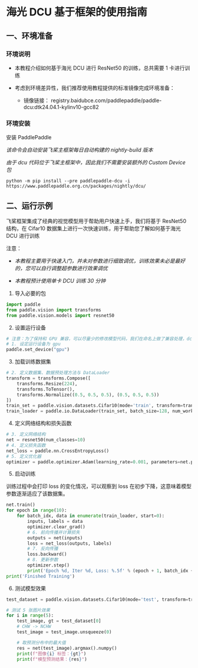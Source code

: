 # 海光 DCU 基于框架的使用指南

## 一、环境准备

### 环境说明

* 本教程介绍如何基于海光 DCU 进行 ResNet50 的训练，总共需要 1 卡进行训练

* 考虑到环境差异性，我们推荐使用教程提供的标准镜像完成环境准备：

  * 镜像链接： registry.baidubce.com/paddlepaddle/paddle-dcu:dtk24.04.1-kylinv10-gcc82

### 环境安装

安装 PaddlePaddle

*该命令会自动安装飞桨主框架每日自动构建的 nightly-build 版本*

*由于 dcu 代码位于飞桨主框架中，因此我们不需要安装额外的 Custom Device 包*

```shell
python -m pip install --pre paddlepaddle-dcu -i https://www.paddlepaddle.org.cn/packages/nightly/dcu/
```

## 二、运行示例

飞桨框架集成了经典的视觉模型用于帮助用户快速上手，我们将基于 ResNet50 结构，在 Cifar10 数据集上进行一次快速训练，用于帮助您了解如何基于海光 DCU 进行训练

注意：

* *本教程主要用于快速入门，并未对参数进行细致调优，训练效果未必是最好的，您可以自行调整超参数进行效果调优*

* *本教程预计使用单卡 DCU 训练 30 分钟*

1. 导入必要的包

```python
import paddle
from paddle.vision import transforms
from paddle.vision.models import resnet50
```

2. 设置运行设备

```python
# 注意：为了保持和 GPU 兼容，可以尽量少的修改模型代码，我们在命名上做了兼容处理，dcu 设备的名字同样叫做 gpu
# 1. 设定运行设备为 gpu
paddle.set_device("gpu")
```

3. 加载训练数据集

```python
# 2. 定义数据集、数据预处理方法与 DataLoader
transform = transforms.Compose([
    transforms.Resize(224),
    transforms.ToTensor(),
    transforms.Normalize((0.5, 0.5, 0.5), (0.5, 0.5, 0.5))
])
train_set = paddle.vision.datasets.Cifar10(mode='train', transform=transform)
train_loader = paddle.io.DataLoader(train_set, batch_size=128, num_workers=8)
```

4. 定义网络结构和损失函数

```python
# 3. 定义网络结构
net = resnet50(num_classes=10)
# 4. 定义损失函数
net_loss = paddle.nn.CrossEntropyLoss()
# 5. 定义优化器
optimizer = paddle.optimizer.Adam(learning_rate=0.001, parameters=net.parameters())
```

5. 启动训练

训练过程中会打印 loss 的变化情况，可以观察到 loss 在初步下降，这意味着模型参数逐渐适应了该数据集。

```python
net.train()
for epoch in range(10):
    for batch_idx, data in enumerate(train_loader, start=0):
        inputs, labels = data
        optimizer.clear_grad()
        # 6. 前向传播并计算损失
        outputs = net(inputs)
        loss = net_loss(outputs, labels)
        # 7. 反向传播
        loss.backward()
        # 8. 更新参数
        optimizer.step()
        print('Epoch %d, Iter %d, Loss: %.5f' % (epoch + 1, batch_idx + 1, loss))
print('Finished Training')
```

6. 测试模型效果

```python
test_dataset = paddle.vision.datasets.Cifar10(mode='test', transform=transform)

# 测试 5 张图片效果
for i in range(5):
    test_image, gt = test_dataset[0]
    # CHW -> NCHW
    test_image = test_image.unsqueeze(0)

    # 取预测分布中的最大值
    res = net(test_image).argmax().numpy()
    print(f"图像{i} 标签：{gt}")
    print(f"模型预测结果：{res}")
```

